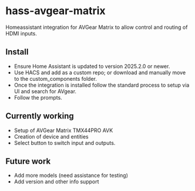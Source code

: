 # hass-avgear-matrix
Homeassistant integration for AVGear Matrix to allow control and routing of HDMI inputs.

## Install

* Ensure Home Assistant is updated to version 2025.2.0 or newer.
* Use HACS and add as a custom repo; or download and manually move to the custom_components folder.
* Once the integration is installed follow the standard process to setup via UI and search for AVgear.
* Follow the prompts.

## Currently working
* Setup of AVGear Matrix TMX44PRO AVK
* Creation of device and entities
* Select button to switch input and outputs.

## Future work
* Add more models (need assistance for testing)
* Add version and other info support